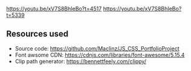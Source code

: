
https://youtu.be/xV7S8BhIeBo?t=4517
https://youtu.be/xV7S8BhIeBo?t=5339


## Resources used

- Source code: https://github.com/Maclinz/JS_CSS_PortfolioProject
- Font awsome CDN: https://cdnjs.com/libraries/font-awesome/5.15.4
- Clip path generator: https://bennettfeely.com/clippy/